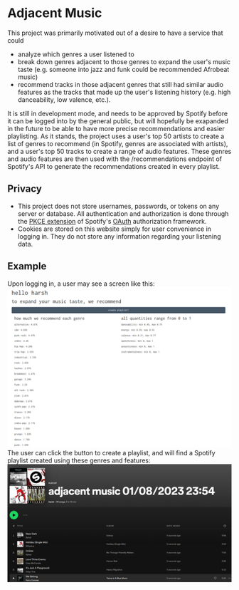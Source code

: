 # Adjacent Music
This project was primarily motivated out of a desire to have a service that could
* analyze which genres a user listened to
* break down genres adjacent to those genres to expand the user's music taste (e.g. someone into jazz and funk could be recommended Afrobeat music)
* recommend tracks in those adjacent genres that still had similar audio features as the tracks that made up the user's listening history (e.g. high danceability, low valence, etc.).
</ul>
It is still in development mode, and needs to be approved by Spotify before it can be logged into by the general public, but will hopefully be exapanded in the future to be able to have more precise recommendations and easier playlisting. As it stands, the project uses a user's top 50 artists to create a list of genres to recommend (in Spotify, genres are associated with artists), and a user's top 50 tracks to create a range of audio features. These genres and audio features are then used with the /recommendations endpoint of Spotify's API to generate the recommendations created in every playlist.
</p>

## Privacy
* This project does not store usernames, passwords, or tokens on any server or database. All authentication and authorization is done through the [PKCE extension](https://oauth.net/2/pkce/) of Spotify's [OAuth](https://developer.spotify.com/documentation/general/guides/authorization/) authorization framework.
* Cookies are stored on this website simply for user convenience in logging in. They do not store any information regarding your listening data.

## Example
Upon logging in, a user may see a screen like this: ![Application](docs/application.png)
The user can click the button to create a playlist, and will find a Spotify playlist created using these genres and features:  ![Playlist](docs/playlist.png)
